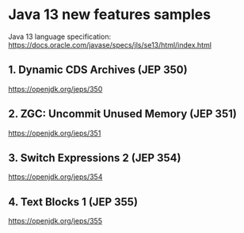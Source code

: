# Java 13 new features samples

Java 13 language specification: https://docs.oracle.com/javase/specs/jls/se13/html/index.html

## 1. Dynamic CDS Archives (JEP 350)

https://openjdk.org/jeps/350

## 2. ZGC: Uncommit Unused Memory (JEP 351)

https://openjdk.org/jeps/351

## 3. Switch Expressions 2 (JEP 354)

https://openjdk.org/jeps/354

## 4. Text Blocks 1 (JEP 355)

https://openjdk.org/jeps/355
